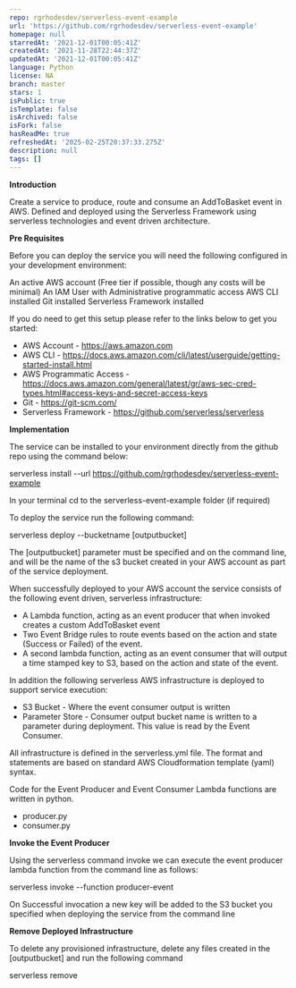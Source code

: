 ```yaml
---
repo: rgrhodesdev/serverless-event-example
url: 'https://github.com/rgrhodesdev/serverless-event-example'
homepage: null
starredAt: '2021-12-01T00:05:41Z'
createdAt: '2021-11-28T22:44:37Z'
updatedAt: '2021-12-01T00:05:41Z'
language: Python
license: NA
branch: master
stars: 1
isPublic: true
isTemplate: false
isArchived: false
isFork: false
hasReadMe: true
refreshedAt: '2025-02-25T20:37:33.275Z'
description: null
tags: []
---
```


**Introduction**

Create a service to produce, route and consume an AddToBasket event in AWS. Defined and deployed using the Serverless Framework using serverless technologies and event driven architecture.

**Pre Requisites**

Before you can deploy the service you will need the following configured in your development environment:

An active AWS account (Free tier if possible, though any costs will be minimal)
An IAM User with Administrative programmatic access
AWS CLI installed
Git installed
Serverless Framework installed

If you do need to get this setup please refer to the links below to get you started:

- AWS Account - https://aws.amazon.com
- AWS CLI - https://docs.aws.amazon.com/cli/latest/userguide/getting-started-install.html
- AWS Programmatic Access - https://docs.aws.amazon.com/general/latest/gr/aws-sec-cred-types.html#access-keys-and-secret-access-keys
- Git - https://git-scm.com/
- Serverless Framework - https://github.com/serverless/serverless

**Implementation**

The service can be installed to your environment directly from the github repo using the command below:

serverless install --url https://github.com/rgrhodesdev/serverless-event-example

In your terminal cd to the serverless-event-example folder (if required)

To deploy the service run the following command:

serverless deploy --bucketname [outputbucket]

The [outputbucket] parameter must be specified and on the command line, and will be the name of the s3 bucket created in your AWS account as part of the service deployment.

When successfully deployed to your AWS account the service consists of the following event driven, serverless infrastructure:

- A Lambda function, acting as an event producer that when invoked creates a custom AddToBasket event 
- Two Event Bridge rules to route events based on the action and state (Success or Failed) of the event.
- A second lambda function, acting as an event consumer that will output a time stamped key to S3, based on the action and state of the event.

In addition the following serverless AWS infrastructure is deployed to support service execution:

- S3 Bucket - Where the event consumer output is written
- Parameter Store - Consumer output bucket name is written to a parameter during deployment. This value is read by the Event Consumer.

All infrastructure is defined in the serverless.yml file. The format and statements are based on standard AWS Cloudformation template (yaml) syntax.

Code for the Event Producer and Event Consumer Lambda functions are written in python.

- producer.py
- consumer.py

**Invoke the Event Producer**

Using the serverless command invoke we can execute the event producer lambda function from the command line as follows:

serverless invoke --function producer-event

On Successful invocation a new key will be added to the S3 bucket you specified when deploying the service from the command line

**Remove Deployed Infrastructure**

To delete any provisioned infrastructure, delete any files created in the [outputbucket] and run the following command

serverless remove
